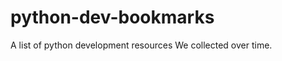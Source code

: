 python-dev-bookmarks
====================

A list of python development resources We collected over time.
